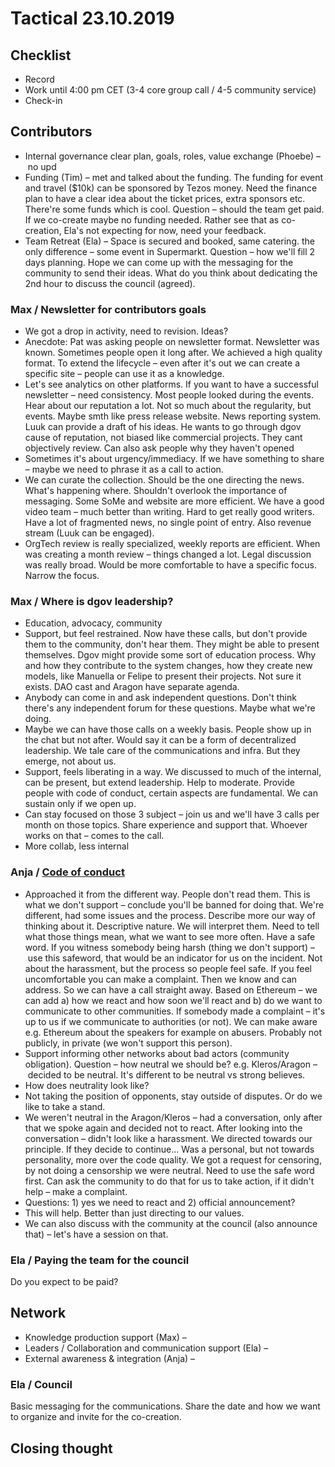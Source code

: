 # Tactical 23.10.2019

## Checklist

* Record
* Work until 4:00 pm CET \(3-4 core group call / 4-5 community service\)
* Check-in

## Contributors

* Internal governance clear plan, goals, roles, value exchange \(Phoebe\) – no upd
* Funding \(Tim\) – met and talked about the funding. The funding for event and travel \($10k\) can be sponsored by Tezos money. Need the finance plan to have a clear idea about the ticket prices, extra sponsors etc. There're some funds which is cool. Question – should the team get paid. If we co-create maybe no funding needed. Rather see that as co-creation, Ela's not expecting for now, need your feedback.
* Team Retreat \(Ela\) – Space is secured and booked, same catering. the only difference – some event in Supermarkt. Question – how we'll fill 2 days planning. Hope we can come up with the messaging for the community to send their ideas. What do you think about dedicating the 2nd hour to discuss the council \(agreed\).

### Max / Newsletter for contributors goals

* We got a drop in activity, need to revision. Ideas?
* Anecdote: Pat was asking people on newsletter format. Newsletter was known. Sometimes people open it long after. We achieved a high quality format. To extend the lifecycle – even after it's out we can create a specific site – people can use it as a knowledge. 
* Let's see analytics on other platforms. If you want to have a successful newsletter – need consistency. Most people looked during the events. Hear about our reputation a lot. Not so much about the regularity, but events. Maybe smth like press release website. News reporting system. Luuk can provide a draft of his ideas. He wants to go through dgov cause of reputation, not biased like commercial projects. They cant objectively review. Can also ask people why they haven't opened
* Sometimes it's about urgency/immediacy. If we have something to share – maybe we need to phrase it as a call to action.
* We can curate the collection. Should be the one directing the news. What's happening where. Shouldn't overlook the importance of messaging. Some SoMe and website are more efficient. We have a good video team – much better than writing. Hard to get really good writers. Have a lot of fragmented news, no single point of entry. Also revenue stream \(Luuk can be engaged\).
* OrgTech review is really specialized, weekly reports are efficient. When was creating a month review – things changed a lot. Legal discussion was really broad. Would be more comfortable to have a specific focus. Narrow the focus.

### Max / Where is dgov leadership?

* Education, advocacy, community
* Support, but feel restrained. Now have these calls, but don't provide them to the community, don't hear them. They might be able to present themselves. Dgov might provide some sort of education process. Why and how they contribute to the system changes, how they create new models, like Manuella or Felipe to present their projects. Not sure it exists. DAO cast and Aragon have separate agenda.
* Anybody can come in and ask independent questions. Don't think there's any independent forum for these questions. Maybe what we're doing.
* Maybe we can have those calls on a weekly basis. People show up in the chat but not after. Would say it can be a form of decentralized leadership. We tale care of the communications and infra. But they emerge, not about us.
* Support, feels liberating in a way. We discussed to much of the internal, can be present, but extend leadership. Help to moderate. Provide people with code of conduct, certain aspects are fundamental. We can sustain only if we open up.
* Can stay focused on those 3 subject – join us and we'll have 3 calls per month on those topics. Share experience and support that. Whoever works on that – comes to the call.
* More collab, less internal

### Anja / [Code of conduct](https://docs.google.com/document/d/1vhDQzHuFJ0546UfhQ2xfbJpoCmjDYk8Ac2PHirkL3EA/edit#)

* Approached it from the different way. People don't read them. This is what we don't support – conclude you'll be banned for doing that. We're different, had some issues and the process. Describe more our way of thinking about it. Descriptive nature. We will interpret them. Need to tell what those things mean, what we want to see more often. Have a safe word. If you witness somebody being harsh \(thing we don't support\) – use this safeword, that would be an indicator for us on the incident. Not about the harassment, but the process so people feel safe. If you feel uncomfortable you can make a complaint. Then we know and can address. So we can have a call straight away. Based on Ethereum – we can add a\) how we react and how soon we'll react and b\) do we want to communicate to other communities. If somebody made a complaint – it's up to us if we communicate to authorities \(or not\). We can make aware e.g. Ethereum about the speakers for example on abusers. Probably not publicly, in private \(we won't support this person\).
* Support informing other networks about bad actors \(community obligation\). Question – how neutral we should be? e.g. Kleros/Aragon – decided to be neutral. It's different to be neutral vs strong believes.
* How does neutrality look like?
* Not taking the position of opponents, stay outside of disputes. Or do we like to take a stand.
* We weren't neutral in the Aragon/Kleros – had a conversation, only after that we spoke again and decided not to react. After looking into the conversation – didn't look like a harassment. We directed towards our principle. If they decide to continue... Was a personal, but not towards personality, more over the code quality. We got a request for censoring, by not doing a censorship we were neutral. Need to use the safe word first. Can ask the community to do that for us to take action, if it didn't help – make a complaint.
* Questions: 1\) yes we need to react and 2\) official announcement?
* This will help. Better than just directing to our values.
* We can also discuss with the community at the council \(also announce that\) – let's have a session on that.

### Ela / Paying the team for the council

Do you expect to be paid?

## Network

* Knowledge production support \(Max\) –
* Leaders / Collaboration and communication support \(Ela\) – 
* External awareness & integration \(Anja\) –

### Ela / Council

Basic messaging for the communications. Share the date and how we want to organize and invite for the co-creation.

## Closing thought



